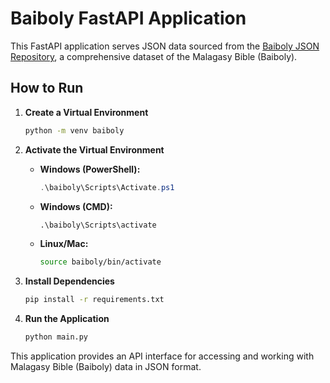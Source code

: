 # Baiboly FastAPI Application

This FastAPI application serves JSON data sourced from the [Baiboly JSON Repository](https://github.com/RaveloMevaSoavina/baiboly-json.git), a comprehensive dataset of the Malagasy Bible (Baiboly).

## How to Run  

1. **Create a Virtual Environment**  
   ```bash
   python -m venv baiboly
   ```

2. **Activate the Virtual Environment**  
   - **Windows (PowerShell):**  
     ```powershell
     .\baiboly\Scripts\Activate.ps1
     ```  
   - **Windows (CMD):**  
     ```cmd
     .\baiboly\Scripts\activate
     ```  
   - **Linux/Mac:**  
     ```bash
     source baiboly/bin/activate
     ```

3. **Install Dependencies**  
   ```bash
   pip install -r requirements.txt
   ```

4. **Run the Application**  
   ```bash
   python main.py
   ```

This application provides an API interface for accessing and working with Malagasy Bible (Baiboly) data in JSON format.